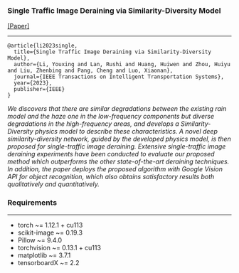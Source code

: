 ### Single Traffic Image Deraining via Similarity-Diversity Model

[[<u>Paper</u>]](https://ieeexplore.ieee.org/document/10359459)
****
```
@article{li2023single,
  title={Single Traffic Image Deraining via Similarity-Diversity Model},
  author={Li, Youxing and Lan, Rushi and Huang, Huiwen and Zhou, Huiyu and Liu, Zhenbing and Pang, Cheng and Luo, Xiaonan},
  journal={IEEE Transactions on Intelligent Transportation Systems},
  year={2023},
  publisher={IEEE}
}
 ```
*We discovers that there are similar degradations between the existing rain model and the haze one in the low-frequency
components but diverse degradations in the high-frequency areas, and develops a Similarity-Diversity physics model to
describe these characteristics. A novel deep similarity-diversity network, guided by the developed physics model, is
then proposed for single-traffic image deraining. Extensive single-traffic image deraining experiments have been
conducted to evaluate our proposed method which outperforms the other state-of-the-art deraining techniques. In
addition, the paper deploys the proposed algorithm with Google Vision API for object recognition, which also obtains
satisfactory results both qualitatively and quantitatively.*

### Requirements

****

- torch ~= 1.12.1 + cu113
- scikit-image ~= 0.19.3
- Pillow ~= 9.4.0
- torchvision ~= 0.13.1 + cu113
- matplotlib ~= 3.7.1
- tensorboardX ~= 2.2
